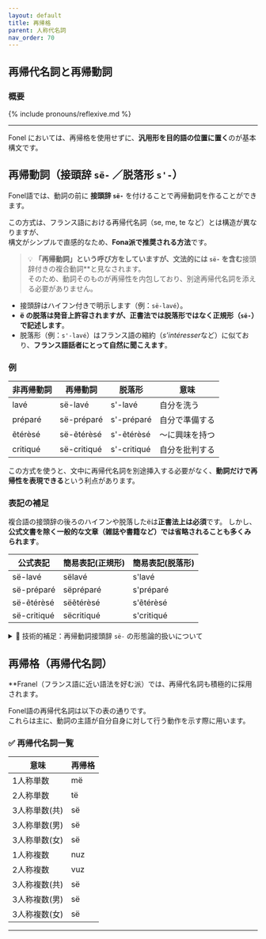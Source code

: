 ```yaml
---
layout: default
title: 再帰格
parent: 人称代名詞
nav_order: 70
---
```

## 再帰代名詞と再帰動詞

### 概要

{% include pronouns/reflexive.md %}

---

Fonel においては、再帰格を使用せずに、**汎用形を目的語の位置に置く**のが基本構文です。  


## 再帰動詞（接頭辞 `së-` ／脱落形 `s'-`）

Fonel語では、動詞の前に **接頭辞 `së-`** を付けることで再帰動詞を作ることができます。

この方式は、フランス語における再帰代名詞（se, me, te など）とは構造が異なりますが、  
構文がシンプルで直感的なため、**Fona派で推奨される方法**です。

> 💡 **「再帰動詞」という呼び方をしていますが、文法的には `së-` を含む**接頭辞付きの複合動詞**と見なされます。  
>  そのため、動詞そのものが再帰性を内包しており、別途再帰代名詞を添える必要がありません。

- 接頭辞はハイフン付きで明示します（例：`së-lavé`）。  
- **ë の脱落は発音上許容されますが、正書法では脱落形ではなく正規形（`së-`）で記述します**。  
- 脱落形（例：`s'-lavé`）はフランス語の縮約（*s’intéresser*など）に似ており、**フランス語話者にとって自然に聞こえます**。

### 例

| 非再帰動詞 | 再帰動詞      | 脱落形       | 意味             |
|------------|---------------|--------------|------------------|
| lavé       | së-lavé       | s'-lavé      | 自分を洗う       |
| préparé    | së-préparé    | s'-préparé   | 自分で準備する   |
| ẽtérèsé    | së-ẽtérèsé    | s'-ẽtérèsé   | 〜に興味を持つ   |
| critiqué   | së-critiqué   | s'-critiqué  | 自分を批判する   |

この方式を使うと、文中に再帰代名詞を別途挿入する必要がなく、**動詞だけで再帰性を表現できる**という利点があります。

### 表記の補足

複合語の接頭辞の後ろのハイフンや脱落したëは**正書法上は必須**です。
しかし、**公式文書を除く一般的な文章（雑誌や書籍など）では省略されることも多くみられます**。  

| 公式表記      | 簡易表記(正規形)| 簡易表記(脱落形) |
|---------------|-----------------|------------------|
| së-lavé       | sëlavé          | s'lavé           |
| së-préparé    | sëpréparé       | s'préparé        |
| së-ẽtérèsé    | sëẽtérèsé       | s'ẽtérèsé        |
| së-critiqué   | sëcritiqué      | s'critiqué       |

<details>
<summary>📌 技術的補足：再帰動詞接頭辞 <code>së-</code> の形態論的扱いについて</summary>

<p>
Fonel語の再帰動詞は、動詞に接頭辞 <code>së-</code> を付けることで作られますが、この <strong>接頭辞は単なる語形成の一部であり、動詞の意味として再帰性を内包する複合語と見なされます</strong>。
</p>

<p>
この方式は、統語論的に再帰代名詞を動詞の目的語位置に別途置くフランス語などの構造とは異なり、<strong>再帰の意味を動詞自体の形態論的特徴として扱うことで、構文上の複雑さや曖昧さを回避しています</strong>。
</p>

<p>
結果として、Fonel語（特にFona派）では、文中に再帰代名詞を挿入する必要がなく、<strong>再帰性が動詞の複合語形成に完全に組み込まれているため、文法規則の予測可能性とシンプルさが向上しています</strong>。
</p>

</details>

## 再帰格（再帰代名詞）

**Franel（フランス語に近い語法を好む派）では、再帰代名詞も積極的に採用されます。

Fonel語の再帰代名詞は以下の表の通りです。  
これらは主に、動詞の主語が自分自身に対して行う動作を示す際に用います。

### ✅ 再帰代名詞一覧

| 意味          | 再帰格    |
|---------------|-----------|
| 1人称単数     | më        |
| 2人称単数     | të        |
| 3人称単数(共) | së        |
| 3人称単数(男) | së        |
| 3人称単数(女) | së        |
| 1人称複数     | nuz       |
| 2人称複数     | vuz       |
| 3人称複数(共) | së        |
| 3人称複数(男) | së        |
| 3人称複数(女) | së        |

---

